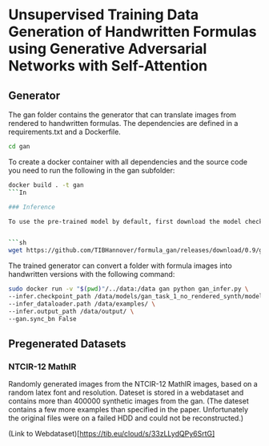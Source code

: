# Unsupervised Training Data Generation of Handwritten Formulas using Generative Adversarial Networks with Self-Attention

## Generator

The gan folder contains the generator that can translate images from rendered to handwritten formulas. The dependencies are defined in a requirements.txt and a Dockerfile.

```sh
cd gan
```

To create a docker container with all dependencies and the source code you need to run the following in the gan subfolder:

```sh
docker build . -t gan 
```In

### Inference

To use the pre-trained model by default, first download the model checkpoint by running:


```sh 
wget https://github.com/TIBHannover/formula_gan/releases/download/0.9/gan_task_1_no_rendered_synth.model_300000.ckpt -O ../data/models/gan_task_1_no_rendered_synth/model_300000.ckpt
```

The trained generator can convert a folder with formula images into handwritten versions with the following command:

```sh
sudo docker run -v "$(pwd)"/../data:/data gan python gan_infer.py \
--infer.checkpoint_path /data/models/gan_task_1_no_rendered_synth/model_300000.ckpt \
--infer_dataloader.path /data/examples/ \
--infer.output_path /data/output/ \
--gan.sync_bn False
```

## Pregenerated Datasets

### NTCIR-12 MathIR

Randomly generated images from the NTCIR-12 MathIR images, based on a random latex font and resolution. Dateset is stored in a webdataset and contains more than 400000 synthetic images from the gan. (The dateset contains a few more examples than specified in the paper. Unfortunately the original files were on a failed HDD and could not be reconstructed.)

(Link to Webdataset)[https://tib.eu/cloud/s/33zLLydQPy6SrtG]